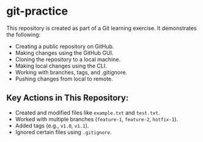 # git-practice
This repository is created as part of a Git learning exercise. It demonstrates the following:

- Creating a public repository on GitHub.
- Making changes using the GitHub GUI.
- Cloning the repository to a local machine.
- Making local changes using the CLI.
- Working with branches, tags, and .gitignore.
- Pushing changes from local to remote.

## Key Actions in This Repository:
- Created and modified files like `example.txt` and `test.txt`.
- Worked with multiple branches (`feature-1`, `feature-2`, `hotfix-1`).
- Added tags (e.g., `v1.0`, `v1.1`).
- Ignored certain files using `.gitignore`.

